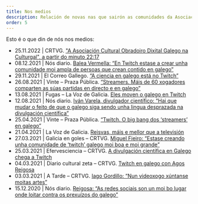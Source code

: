 ```yaml
---
title: Nos medios
description: Relación de novas nas que sairón as comunidades da Asociación Cultural Obradoiro Dixital Galego
order: 5
---
```


Esto é o que din de nós nos medios:

- 25.11.2022 | CRTVG. ["A Asociación Cultural Obradoiro Dixital Galego na Culturgal", a partir do minuto 22:17](http://www.crtvg.es/rg/a-carta/a-tarde-a-tarde-do-dia-25-11-2022-5896116?t=1350)
- 08.12.2021 | Nós diario. [Balea Vermella: “En Twitch estase a crear unha comunidade moi ampla de persoas que crean contido en galego”](https://www.nosdiario.gal/articulo/cultura/balea-vermella/20211208162957133708.amp.html)
- 29.11.2021 | El Correo Gallego. [“A ciencia en galego está no Twitch”](https://www.elcorreogallego.es/tendencias/a-ciencia-en-galego-esta-no-twitch-AY9724471)
- 26.08.2021 | Vinte – Praza Pública. [“Streamers. Máis de 60 xogadores comparten as súas partidas en directo e en galego”](https://vinte.praza.gal/artigo/mais-de-60-xogadores-comparten-as-suas-partidas-en-directo-e-en-galego)
- 13.08.2021 | Fugas – La Voz de Galicia. [Eles moven o galego en Twitch](https://www.lavozdegalicia.es/noticia/fugas/2021/08/13/span-langgleles-moven-galego-twitchspan/0003_202108SF13P6991.htm)
- 12.08.2021 | Nós diario. [Iván Varela, divulgador científico: “Hai que mudar o feito de que o galego siga sendo unha lingua desprazada na divulgación científica”](https://www.nosdiario.gal/articulo/social/ivan-varela-divulgador-cientifico/20210812212114127058.amp.html?__twitter_impression=true)
- 25.04.2021 | Vinte – Praza Pública. [“Twitch. O big bang dos ‘streamers’ en galego”](https://vinte.praza.gal/artigo/o-big-bang-dos-streamers-en-galego)
- 21.04.2021 | La Voz de Galicia. [Reisvas, máis e mellor que a televisión](https://www.lavozdegalicia.es/noticia/ourense/2021/04/20/span-langglreisvas-mais-mellor-televisionspan/00031618939438465233997.htm)
- 27.03.2021 | Galicia en goles – CRTVG. [Miguel Fieiro: “Estase creando unha comunidade de ‘twitch’ galego moi boa e moi grande”](http://www.crtvg.es/rg/destacados/galicia-en-goles-galicia-en-goles-do-dia-27-03-2021-4900603)
- 25.03.2021 | Efervesciencia – CRTVG. [A divulgación científica en Galego chega a Twitch](https://www.crtvg.es/rg/a-carta/efervesciencia-efervesciencia-do-dia-25-03-2021-4898584)
- 04.03.2021 | Diario cultural zeta – CRTVG. [Twitch en galego con Agos Reigosa](http://www.diariocultural.gal/zeta/twitch-en-galego-con-agos-reigosa/)
- 03.03.2021 | A Tarde – CRTVG. [Iago Gordillo: “Nun videoxogo xúntanse moitas artes”](http://www.crtvg.es/rg/destacados/a-tarde-a-tarde-do-dia-03-03-2021-4845622)
- 15.12.2020 | Nós diario. [Reigosa: “As redes sociais son un moi bo lugar onde loitar contra os prexuízos do galego”](https://www.nosdiario.gal/articulo/social/reigosa-redes-sociais-son-moi-bo-lugar-onde-loitar-prexuizos-do-galego/20201215162248111837.html)